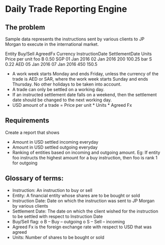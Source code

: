# Daily Trade Reporting Engine

## The problem 
Sample data represents the instructions sent by various clients to JP Morgan to execute in the international market. 

Entity Buy/Sell AgreedFx Currency InstructionDate SettlementDate Units Price per unit foo B 0.50 SGP 01 Jan 2016 02 Jan 2016 200 100.25 bar S 0.22 AED 05 Jan 2016 07 Jan 2016 450 150.5 

- A work week starts Monday and ends Friday, unless the currency of the trade is AED or SAR, where the work week starts Sunday and ends Thursday. No other holidays to be taken into account.
- A trade can only be settled on a working day.
- If an instructed settlement date falls on a weekend, then the settlement date should be changed to the next working day. 
- USD amount of a trade = Price per unit * Units * Agreed Fx 

## Requirements 
Create a report that shows 
- Amount in USD settled incoming everyday 
- Amount in USD settled outgoing everyday 
- Ranking of entities based on incoming and outgoing amount. Eg: If entity foo instructs the highest amount for a buy instruction, then foo is rank 1 for outgoing 

## Glossary of terms: 
- Instruction: An instruction to buy or sell 
- Entity: A financial entity whose shares are to be bought or sold 
- Instruction Date: Date on which the instruction was sent to JP Morgan by various clients 
- Settlement Date: The date on which the client wished for the instruction to be settled with respect to Instruction Date 
- Buy/Sell flag: o B – Buy – outgoing o S – Sell – incoming 
- Agreed Fx is the foreign exchange rate with respect to USD that was agreed 
- Units: Number of shares to be bought or sold
